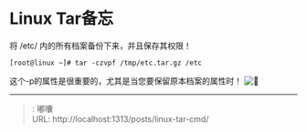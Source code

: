 # Linux Tar备忘


将 /etc/ 内的所有档案备份下来，并且保存其权限！

    [root@linux ~]# tar -czvpf /tmp/etc.tar.gz /etc
    
这个-p的属性是很重要的，尤其是当您要保留原本档案的属性时！
![🐶](/images/posts/DSC_0811.JPG)

---

> : 嘟囔  
> URL: http://localhost:1313/posts/linux-tar-cmd/  

